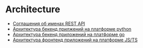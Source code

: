 # Architecture

- [Соглашения об именах REST API](Architecture/RestConventional.md)
- [Архитектура бекенд прилжений на платформе python](Architecture/PythonArchitecture.md)
- [Архитектура бекенд приложений на платформе go](Architecture/GoArchitecture.md)
- [Архитектура фронтенд приложений на платформе JS/TS](Architecture/FrontendArchitecture.md)
